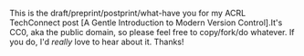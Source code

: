 This is the draft/preprint/postprint/what-have you for my ACRL TechConnect post [A Gentle Introduction to Modern Version Control].It's CC0, aka the public domain, so please feel free to copy/fork/do whatever. If you do, I'd *really* love to hear about it. Thanks!
